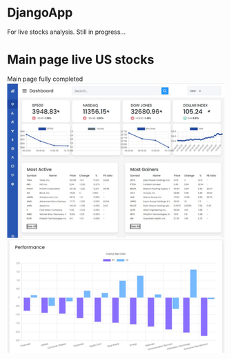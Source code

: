 # DjangoApp
For live stocks analysis. Still in progress... 
# Main page live US stocks
Main page fully completed
![main1](assets_jpg/main_jpg.jpg)
![main2](assets_jpg/performance.jpg)
